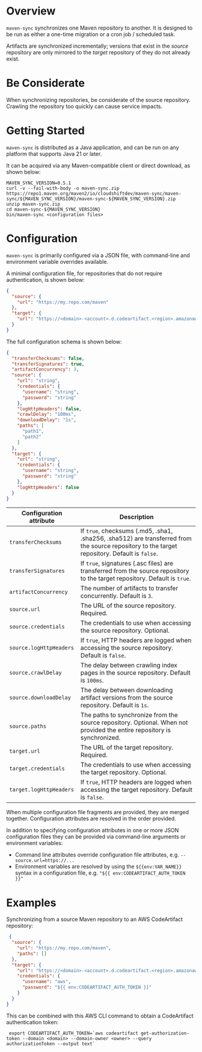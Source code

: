 # Overview

`maven-sync` synchronizes one Maven repository to another. It is designed to be run as either a one-time migration or a
cron job / scheduled task.

Artifacts are synchronized incrementally; versions that exist in the _source_ repository are only mirrored to the
_target_ repository of they do not already exist.

# Be Considerate

When synchronizing repositories, be considerate of the source repository. Crawling the repository too quickly can cause service impacts.

# Getting Started

`maven-sync` is distributed as a Java application, and can be run on any platform that supports Java 21 or later.

It can be acquired via any Maven-compatible client or direct download, as shown below:

```shell
MAVEN_SYNC_VERSION=0.5.1
curl -v --fail-with-body -o maven-sync.zip https://repo1.maven.org/maven2/io/cloudshiftdev/maven-sync/maven-sync/${MAVEN_SYNC_VERSION}/maven-sync-${MAVEN_SYNC_VERSION}.zip
unzip maven-sync.zip
cd maven-sync-${MAVEN_SYNC_VERSION}
bin/maven-sync <configuration files>
```

# Configuration

`maven-sync` is primarily configured via a JSON file, with command-line and environment variable overrides available.

A minimal configuration file, for repositories that do not require authentication, is shown below:

```json
{
  "source": {
    "url": "https://my.repo.com/maven"
  },
  "target": {
    "url": "https://<domain>-<account>.d.codeartifact.<region>.amazonaws.com/maven/<repository>/"
  }
}
```

The full configuration schema is shown below:

```json
{
  "transferChecksums": false,
  "transferSignatures": true,
  "artifactConcurrency": 3,
  "source": {
    "url": "string",
    "credentials": {
      "username": "string",
      "password": "string"
    },
    "logHttpHeaders": false,
    "crawlDelay": "100ms",
    "downloadDelay": "1s",
    "paths": [
      "path1",
      "path2"
    ]
  },
  "target": {
    "url": "string",
    "credentials": {
      "username": "string",
      "password": "string"
    },
    "logHttpHeaders": false
  }
}
```

| Configuration attribute | Description                                                                                                                                   |
|-------------------------|-----------------------------------------------------------------------------------------------------------------------------------------------|
| `transferChecksums`     | If `true`, checksums (.md5, .sha1, .sha256, .sha512) are transferred from the source repository to the target repository. Default is `false`. |
| `transferSignatures`    | If `true`, signatures (.asc files) are transferred from the source repository to the target repository. Default is `true`.                    |
| `artifactConcurrency`   | The number of artifacts to transfer concurrently. Default is `3`.                                                                             | 
| `source.url`            | The URL of the source repository. Required.                                                                                                   |
| `source.credentials`    | The credentials to use when accessing the source repository. Optional.                                                                        |
| `source.logHttpHeaders` | If `true`, HTTP headers are logged when accessing the source repository. Default is `false`.                                                  |
| `source.crawlDelay`     | The delay between crawling index pages in the source repository. Default is `100ms`.                                                          |
| `source.downloadDelay`  | The delay between downloading artifact versions from the source repository. Default is `1s`.                                                  |
| `source.paths`          | The paths to synchronize from the source repository. Optional. When not provided the entire repository is synchronized.                       |
| `target.url`            | The URL of the target repository. Required.                                                                                                   |
| `target.credentials`    | The credentials to use when accessing the target repository. Optional.                                                                        |
| `target.logHttpHeaders` | If `true`, HTTP headers are logged when accessing the target repository. Default is `false`.                                                  |

When multiple configuration file fragments are provided, they are merged together. Configuration attributes are resolved in the order provided.

In addition to specifying configuration attributes in one or more JSON configuration files they can be provided via command-line arguments or environment variables:

* Command line attributes override configuration file attributes, e.g. `--source.url=https://...`
* Environment variables are resolved by using the `${{env:VAR_NAME}}` syntax in a configuration file, e.g. `"${{ env:CODEARTIFACT_AUTH_TOKEN }}"`

# Examples

Synchronizing from a source Maven repository to an AWS CodeArtifact repository:

```json
 {
  "source": {
    "url": "https://my.repo.com/maven",
    "paths": []
  },
  "target": {
    "url": "https://<domain>-<account>.d.codeartifact.<region>.amazonaws.com/maven/<repository>/",
    "credentials": {
      "username": "aws",
      "password": "${{ env:CODEARTIFACT_AUTH_TOKEN }}"
    }
  }
}

```
This can be combined with this AWS CLI command to obtain a CodeArtifact authentication token:

```shell
 export CODEARTIFACT_AUTH_TOKEN=`aws codeartifact get-authorization-token --domain <domain> --domain-owner <owner> --query authorizationToken --output text`
```
